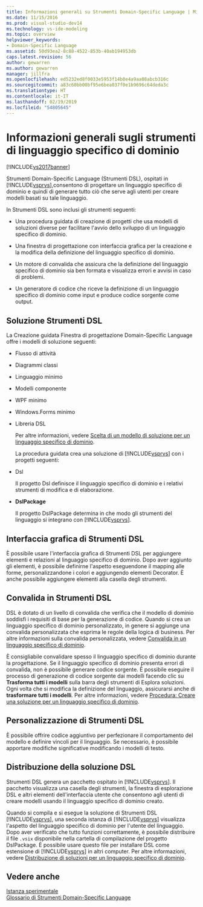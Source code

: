 ```yaml
---
title: Informazioni generali su Strumenti Domain-Specific Language | Microsoft Docs
ms.date: 11/15/2016
ms.prod: visual-studio-dev14
ms.technology: vs-ide-modeling
ms.topic: overview
helpviewer_keywords:
- Domain-Specific Language
ms.assetid: 50d93ea2-8c88-4522-853b-40ab194953db
caps.latest.revision: 56
author: gewarren
ms.author: gewarren
manager: jillfra
ms.openlocfilehash: ed5232ed8f0033e5953f14b8e4a9aa08abcb316c
ms.sourcegitcommit: a83c60bb00bf95e6bea037f0e1b9696c64deda3c
ms.translationtype: HT
ms.contentlocale: it-IT
ms.lasthandoff: 02/19/2019
ms.locfileid: "54805645"
---
```

# <a name="overview-of-domain-specific-language-tools"></a>Informazioni generali sugli strumenti di linguaggio specifico di dominio
[!INCLUDE[vs2017banner](../includes/vs2017banner.md)]

Strumenti Domain-Specific Language (Strumenti DSL), ospitati in [!INCLUDE[vsprvs](../includes/vsprvs-md.md)],consentono di progettare un linguaggio specifico di dominio e quindi di generare tutto ciò che serve agli utenti per creare modelli basati su tale linguaggio.  
  
 In Strumenti DSL sono inclusi gli strumenti seguenti:  
  
-   Una procedura guidata di creazione di progetti che usa modelli di soluzioni diverse per facilitare l'avvio dello sviluppo di un linguaggio specifico di dominio.  
  
-   Una finestra di progettazione con interfaccia grafica per la creazione e la modifica della definizione del linguaggio specifico di dominio.  
  
-   Un motore di convalida che assicura che la definizione del linguaggio specifico di dominio sia ben formata e visualizza errori e avvisi in caso di problemi.  
  
-   Un generatore di codice che riceve la definizione di un linguaggio specifico di dominio come input e produce codice sorgente come output.  
  
## <a name="the-dsl-tools-solution"></a>Soluzione Strumenti DSL  
 La Creazione guidata Finestra di progettazione Domain-Specific Language offre i modelli di soluzione seguenti:  
  
- Flusso di attività  
  
- Diagrammi classi  
  
- Linguaggio minimo  
  
- Modelli componente  
  
- WPF minimo  
  
- Windows.Forms minimo  
  
- Libreria DSL  
  
  Per altre informazioni, vedere [Scelta di un modello di soluzione per un linguaggio specifico di dominio](../modeling/choosing-a-domain-specific-language-solution-template.md).  
  
  La procedura guidata crea una soluzione di [!INCLUDE[vsprvs](../includes/vsprvs-md.md)] con i progetti seguenti:  
  
- Dsl  
  
   Il progetto Dsl definisce il linguaggio specifico di dominio e i relativi strumenti di modifica e di elaborazione.  
  
- **DslPackage**  
  
   Il progetto DslPackage determina in che modo gli strumenti del linguaggio si integrano con [!INCLUDE[vsprvs](../includes/vsprvs-md.md)].  
  
## <a name="the-dsl-tools-graphical-interface"></a>Interfaccia grafica di Strumenti DSL  
 È possibile usare l'interfaccia grafica di Strumenti DSL per aggiungere elementi e relazioni al linguaggio specifico di dominio. Dopo aver aggiunto gli elementi, è possibile definirne l'aspetto eseguendone il mapping alle forme, personalizzandone i colori e aggiungendo elementi Decorator. È anche possibile aggiungere elementi alla casella degli strumenti.  
  
## <a name="validation-in-dsl-tools"></a>Convalida in Strumenti DSL  
 DSL è dotato di un livello di convalida che verifica che il modello di dominio soddisfi i requisiti di base per la generazione di codice. Quando si crea un linguaggio specifico di dominio personalizzato, in genere si aggiunge una convalida personalizzata che esprima le regole della logica di business. Per altre informazioni sulla convalida personalizzata, vedere [Convalida in un linguaggio specifico di dominio](../modeling/validation-in-a-domain-specific-language.md).  
  
 È consigliabile convalidare spesso il linguaggio specifico di dominio durante la progettazione. Se il linguaggio specifico di dominio presenta errori di convalida, non è possibile generare codice sorgente. È possibile eseguire il processo di generazione di codice sorgente dai modelli facendo clic su **Trasforma tutti i modelli** sulla barra degli strumenti di Esplora soluzioni. Ogni volta che si modifica la definizione del linguaggio, assicurarsi anche di **trasformare tutti i modelli**. Per altre informazioni, vedere [Procedura: Creare una soluzione per un linguaggio specifico di dominio](../modeling/how-to-create-a-domain-specific-language-solution.md).  
  
## <a name="customization-of-dsl-tools"></a>Personalizzazione di Strumenti DSL  
 È possibile offrire codice aggiuntivo per perfezionare il comportamento del modello e definire vincoli per il linguaggio. Se necessario, è possibile apportare modifiche significative modificando i modelli di testo.  
  
## <a name="distributing-your-dsl-solution"></a>Distribuzione della soluzione DSL  
 Strumenti DSL genera un pacchetto ospitato in [!INCLUDE[vsprvs](../includes/vsprvs-md.md)]. Il pacchetto visualizza una casella degli strumenti, la finestra di esplorazione DSL e altri elementi dell'interfaccia utente che consentono agli utenti di creare modelli usando il linguaggio specifico di dominio creato.  
  
 Quando si compila e si esegue la soluzione di Strumenti DSL [!INCLUDE[vsprvs](../includes/vsprvs-md.md)], una seconda istanza di [!INCLUDE[vsprvs](../includes/vsprvs-md.md)] visualizza l'aspetto del linguaggio specifico di dominio per l'utente del linguaggio. Dopo aver verificato che tutto funzioni correttamente, è possibile distribuire il file `.vsix` disponibile nella cartella di compilazione del progetto DslPackage. È possibile usare questo file per installare DSL come estensione di [!INCLUDE[vsprvs](../includes/vsprvs-md.md)] in altri computer.  Per altre informazioni, vedere [Distribuzione di soluzioni per un linguaggio specifico di dominio](../modeling/deploying-domain-specific-language-solutions.md).  
  
## <a name="see-also"></a>Vedere anche  
 [Istanza sperimentale](../extensibility/the-experimental-instance.md)   
 [Glossario di Strumenti Domain-Specific Language](http://msdn.microsoft.com/ca5e84cb-a315-465c-be24-76aa3df276aa)
